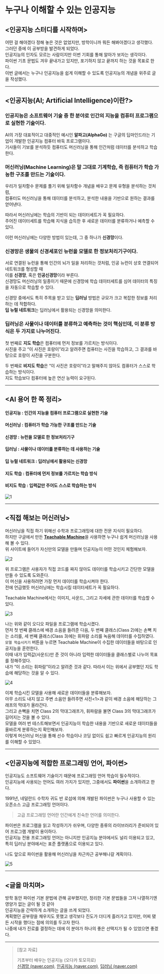 # 누구나 이해할 수 있는 인공지능

## <인공지능 스터디를 시작하며>
어떤 걸 해야겠다 정해 놓은 것은 없었지만, 방학이니까 뭐든 해봐야겠다고 생각했다.  
그러던 중에 이 공부방을 발견하게 되었다.   
인공지능의 인자도 모르는 사람이지만 이번 기회를 통해 알아가 보자는 생각이다.  
파이썬 기초 문법도 겨우 끝내가고 있지만, 포기하지 않고 끝까지 하는 것을 목표로 한다.  
이번 글에서는 누구나 인공지능을 쉽게 이해할 수 있도록 인공지능의 개념을 위주로 글을 작성했다.

---

## <인공지능(AI; Artificial Intelligence)이란?>

### 인공지능은 소프트웨어 기술 중 한 분야로 인간의 지능을 컴퓨터 프로그램으로 실현한 기술이다.

AI의 가장 대표적이고 대중적인 예시인 **알파고(AlphaGo)** 는 구글의 딥마인드라는 기업이 개발한 인공지능 컴퓨터 바둑 프로그램이다.  
기사들이 기보를 분석하듯 컴퓨터도 머신러닝을 통해 인간처럼 데이터를 분석하고 학습한다.

### 머신러닝(Machine Learning)은 말 그대로 기계학습, 즉 컴퓨터가 학습 가능한 구조를 만드는 기술이다.   
우리가 일차함수 문제를 풀기 위해 일차함수 개념을 배우고 문제 유형을 분석하는 것처럼,  
컴퓨터도 머신러닝을 통해 데이터를 분석하고, 분석한 내용을 기반으로 원하는 결과를 얻어낸다.

따라서 머신러닝에는 학습의 기반이 되는 데이터세트가 꼭 필요하다.  
주어진 데이터세트를 학습해 지식을 습득한 후 새로운 데이터를 분류하거나 예측할 수 있다.

이런 머신러닝에는 다양한 방법이 있는데, 그 중 하나가 **신경망**이다.
### 신경망은 생물의 신경세포인 뉴런을 모델로 한 정보처리기구이다.  
서로 연결된 뉴런을 통해 인간의 뇌가 일을 처리하는 것처럼, 인공 뉴런이 상호 연결되어 네트워크를 형성할 때  
이를 **신경망**, 혹은 **인공신경망**이라 부른다.   
신경망도 머신러닝의 일종이기 때문에 신경망에 학습 데이터세트를 심어 데이터의 특징을 자동으로 학습할 수 있다.

신경망 중에서도 특히 주목을 받고 있는 **딥러닝** 방법은 규모가 크고 복잡한 정보를 처리하는 데 적합하다.  
**딥 뉴럴 네트워크**는 딥러닝에서 활용되는 신경망을 의미한다. 
### 딥러닝은 사물이나 데이터를 분류하고 예측하는 것이 핵심인데, 이 분류 방식은 두 가지로 나누어진다.  

첫 번째로 **지도 학습**은 컴퓨터에 먼저 정보를 가르치는 방식이다.  
사진을 주고 “이 사진은 호랑이”라고 알려주면 컴퓨터는 사진을 학습하고, 그 결과를 바탕으로 호랑이 사진을 구분한다.  

두 번째로 **비지도 학습**은 “이 사진은 호랑이”라고 말해주지 않아도 컴퓨터가 스스로 학습하는 방식이다.  
지도 학습보다 컴퓨터에 높은 연산 능력이 요구된다.

---

## <AI 용어 한 쪽 정리>
#### 인공지능 : 인간의 지능을 컴퓨터 프로그램으로 실현한 기술  

#### 머신러닝 : 컴퓨터가 학습 가능한 구조를 만드는 기술 

#### 신경망 : 뉴런을 모델로 한 정보처리기구  

#### 딥러닝 : 사물이나 데이터를 분류하는 데 사용하는 기술  

#### 딥 뉴럴 네트워크 : 딥러닝에서 활용되는 신경망  

#### 지도 학습 : 컴퓨터에 먼저 정보를 가르치는 학습 방식  

#### 비지도 학습 : 입력값만 주어도 스스로 학습하는 방식


![1](https://user-images.githubusercontent.com/86659995/129451975-8afc2d5d-8c84-484b-953b-8cb652e172df.png)

---

## <직접 해보는 머신러닝>
머신러닝을 직접 하기 위해선 수학과 프로그래밍에 대한 전문 지식이 필요하다.   
하지만 구글에서 만든 [**Teachable Machine**](https://teachablemachine.withgoogle.com/)을 사용하면 누구나 쉽게 머신러닝을 사용해 볼 수 있다.  
위 사이트에 들어가 자신만의 모델을 만들며 인공지능이 어떤 것인지 체험해보자.
 
![2](https://user-images.githubusercontent.com/86659995/129451979-f5112f22-ba3a-44e9-b617-81efcd05cb92.png)

위 프로그램은 사용자가 직접 코드를 짜지 않아도 데이터를 학습시키고 간단한 모델을 만들 수 있도록 도와준다.  
이 머신을 사용하려면 가장 먼저 데이터를 학습시켜야 한다.   
전에 언급했듯 머신러닝에는 학습시킬 데이터세트가 꼭 필요하다.  

Teachable Machine에서는 이미지, 사운드, 그리고 자세에 관한 데이터를 학습할 수 있다.

![3](https://user-images.githubusercontent.com/86659995/129451980-6182209d-6a8d-446d-afb4-8aa1e96807f9.PNG)

나는 위와 같이 오디오 파일을 프로그램에 학습시켰다.  
먼저 첫 번째 클래스에 배경 소음을 들려준 다음, 두 번째 클래스(Class 2)에는 손뼉 치는 소리를, 세 번째 클래스(Class 3)에는 휘파람 소리를 녹음해 데이터를 수집하였다.  
`모델 학습시키기` 버튼을 누르면 Teachable Machine이 수집한 데이터들을 바탕으로 인공지능을 훈련한다.  
이때 내가 입력값(사운드)만 준 것이 아니라 입력한 데이터들을 클래스별로 나누어 목표를 정해주었다.  
내가 “이 소리는 휘파람”이라고 알려준 것과 같다. 따라서 이는 위에서 공부했던 지도 학습에 해당하는 것을 알 수 있다. 

![4](https://user-images.githubusercontent.com/86659995/129451981-08f98c16-07eb-4ca6-a742-75ccb8e8a8bd.PNG)

이제 학습시킨 모델을 사용해 새로운 데이터들을 분류해보자.  
아무 소리도 내지 않고 주변 소음만 들려주면 사진<1>과 같이 배경 소음에 해당하는 그래프의 막대가 올라간다.  
그리고 손뼉을 치면 Class 2의 막대그래프가, 휘파람을 불면 Class 3의 막대그래프가 길어지는 것을 볼 수 있다.  
모델을 여러 번 테스트해보면서 인공지능이 학습한 내용을 기반으로 새로운 데이터들을 올바르게 분류하는지 확인해보자.  
이렇게 머신러닝 머신을 통해 선수 학습이나 코딩 없이도 쉽고 빠르게 인공지능의 원리를 이해할 수 있었다.

---

## <인공지능에 적합한 프로그래밍 언어, 파이썬>

인공지능도 소프트웨어 기술이기 때문에 프로그래밍 언어 학습이 필수적이다.   
인공지능에 사용되는 언어도 여러 가지가 있지만, 그중에서도 **파이썬**을 소개하려고 한다.  

1991년, 네덜란드 수학자 귀도 반 로섬에 의해 개발된 파이썬은 누구나 사용할 수 있는 오픈소스 고급 프로그래밍 언어이다.  
> 고급 프로그래밍 언어란 인간에게 친숙한 언어를 의미한다.

파이썬은 프로그램을 읽고 작성하기가 쉬우며, 다양한 종류의 라이브러리가 준비되어 있어 프로그램 개발이 용이하다.   
인공지능 전용 프로그래밍 언어는 아니지만 인공지능 분야에서도 널리 이용되고 있고, 특히 딥러닝 분야에서는 표준 플랫폼으로 이용되고 있다. 

나도 앞으로 파이썬을 활용해 머신러닝을 차근차근 공부해나갈 계획이다.

![5](https://user-images.githubusercontent.com/86659995/129451982-0a246334-158a-4c94-97b0-21c4dde8fa63.png)

 ---

## <글을 마치며>
방학 동안 파이썬 기본 문법에 관해 공부했지만, 정리한 기본 문법들을 그저 나열하기엔 영양가 없는 글이 될 것 같아  
인공지능을 간략하게 소개하는 글을 쓰게 되었다.  
계획했던 공부량을 채우지도 못했고 생각보다 진도가 더디게 흘러가고 있지만, 어찌 됐든 시작을 했다는 점에 의의를 두고자 한다.   
나중에 내가 진로를 결정하는 데에 이 분야가 하나의 좋은 선택지가 될 수 있었으면 좋겠다.  

---

> [참고 자료]  
>  
>기초부터 배우는 인공지능 (오다카 토모히로)   
>[신경망 (naver.com)](https://terms.naver.com/entry.naver?docId=5702046&cid=64656&categoryId=64656), [인공지능 (naver.com)](https://terms.naver.com/entry.naver?docId=1136027&cid=40942&categoryId=32845), [딥러닝 (naver.com)](https://terms.naver.com/entry.naver?docId=3578519&cid=59088&categoryId=59096)
